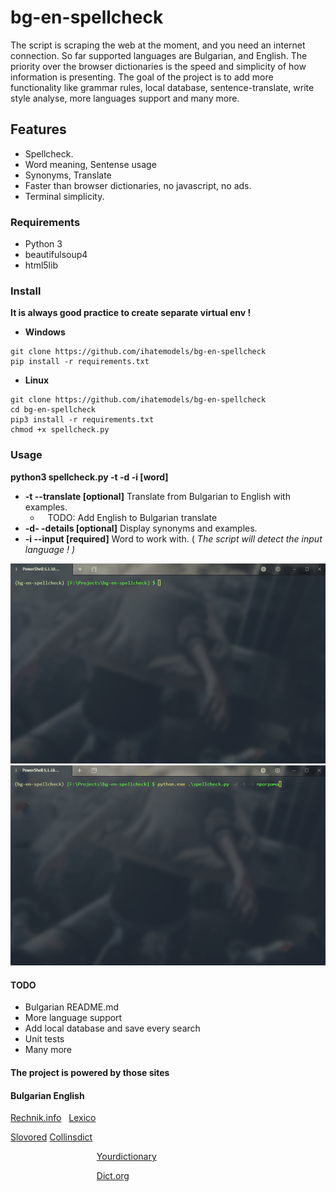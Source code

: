 # bg-en-spellcheck

The script is scraping the web at the moment, and you need an internet connection. So far supported languages are Bulgarian, and English. Тhe priority over the browser dictionaries is the speed and simplicity of how information is presenting. The goal of the project is to add more functionality like grammar rules, local database, sentence-translate, write style analysе, more languages support and many more.

## Features

- Spellcheck.
- Word meaning, Sentense usage
- Synonyms, Translate 
- Faster than browser dictionaries, no javascript, no ads. 
- Terminal simplicity.

### Requirements

- Python 3
- beautifulsoup4
- html5lib

### Install

**It is always good practice to create separate virtual env !** 

- **Windows**

```
git clone https://github.com/ihatemodels/bg-en-spellcheck
pip install -r requirements.txt 
```

- **Linux**

```
git clone https://github.com/ihatemodels/bg-en-spellcheck
cd bg-en-spellcheck
pip3 install -r requirements.txt 
chmod +x spellcheck.py  
```

### Usage

**python3 spellcheck.py -t -d -i [word]**

- **-t --translate [optional]** Translate from Bulgarian to English with examples.
  -    TODO: Add English to Bulgarian translate
- **-d- -details [optional]** Display synonyms and examples. 
- **-i --input [required]** Word to work with. ( *The script will detect the input language ! )*

<div>
<img src="/img/gif-en.gif"
 alt="en-spellcheck"
 />
</div>

<div>
<img src="/img/gif-bg.gif"
 alt="bg-spellcheck"
 />
</div>

#### TODO

- Bulgarian README.md
- More language support 
- Add local database and save every search 
- Unit tests
- Many more

#### The project is powered by those sites

#### Bulgarian         English

[Rechnik.info](http://rechnik.info)             [Lexico](https://www.lexico.com)

[Slovored](https://slovored.com/)                   [Collinsdict](https://www.collinsdictionary.com)    

                                   [Yourdictionary](https://sentence.yourdictionary.com)

                                   [Dict.org](http://www.dict.org)

